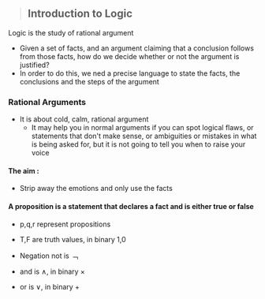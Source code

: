 >## Introduction to Logic
Logic is the study of rational argument
- Given a set of facts, and an argument claiming that a conclusion follows from those facts, how do we decide whether or not the argument is justified?
- In order to do this, we ned a precise language to state the facts, the conclusions and the steps of the argument

### Rational Arguments
- It is about cold, calm, rational argument
    - It may help you in normal arguments if you can spot logical flaws, or statements that don't make sense, or ambiguities or mistakes in what is being asked for, but it is not going to tell you when to raise your voice

#### The aim : 
- Strip away the emotions and only use the facts

#### A proposition is a statement that declares a fact and is either true or false

- p,q,r represent propositions
- T,F are truth values, in binary 1,0
- Negation not is ﹁

- and is ∧, in binary ×
- or is ∨, in binary +


